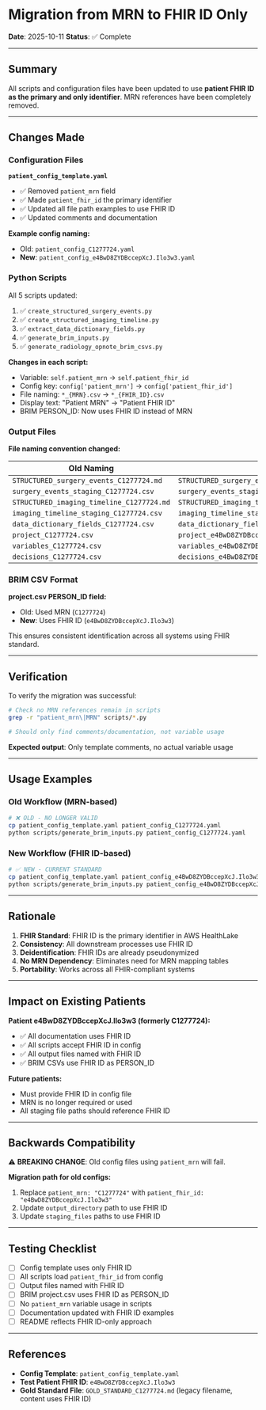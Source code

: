 # Migration from MRN to FHIR ID Only

**Date**: 2025-10-11
**Status**: ✅ Complete

---

## Summary

All scripts and configuration files have been updated to use **patient FHIR ID as the primary and only identifier**. MRN references have been completely removed.

---

## Changes Made

### Configuration Files

**`patient_config_template.yaml`**
- ✅ Removed `patient_mrn` field
- ✅ Made `patient_fhir_id` the primary identifier
- ✅ Updated all file path examples to use FHIR ID
- ✅ Updated comments and documentation

**Example config naming:**
- Old: `patient_config_C1277724.yaml`
- **New**: `patient_config_e4BwD8ZYDBccepXcJ.Ilo3w3.yaml`

### Python Scripts

All 5 scripts updated:
1. ✅ `create_structured_surgery_events.py`
2. ✅ `create_structured_imaging_timeline.py`
3. ✅ `extract_data_dictionary_fields.py`
4. ✅ `generate_brim_inputs.py`
5. ✅ `generate_radiology_opnote_brim_csvs.py`

**Changes in each script:**
- Variable: `self.patient_mrn` → `self.patient_fhir_id`
- Config key: `config['patient_mrn']` → `config['patient_fhir_id']`
- File naming: `*_{MRN}.csv` → `*_{FHIR_ID}.csv`
- Display text: "Patient MRN" → "Patient FHIR ID"
- BRIM PERSON_ID: Now uses FHIR ID instead of MRN

### Output Files

**File naming convention changed:**

| Old Naming | New Naming |
|------------|------------|
| `STRUCTURED_surgery_events_C1277724.md` | `STRUCTURED_surgery_events_e4BwD8ZYDBccepXcJ.Ilo3w3.md` |
| `surgery_events_staging_C1277724.csv` | `surgery_events_staging_e4BwD8ZYDBccepXcJ.Ilo3w3.csv` |
| `STRUCTURED_imaging_timeline_C1277724.md` | `STRUCTURED_imaging_timeline_e4BwD8ZYDBccepXcJ.Ilo3w3.md` |
| `imaging_timeline_staging_C1277724.csv` | `imaging_timeline_staging_e4BwD8ZYDBccepXcJ.Ilo3w3.csv` |
| `data_dictionary_fields_C1277724.csv` | `data_dictionary_fields_e4BwD8ZYDBccepXcJ.Ilo3w3.csv` |
| `project_C1277724.csv` | `project_e4BwD8ZYDBccepXcJ.Ilo3w3.csv` |
| `variables_C1277724.csv` | `variables_e4BwD8ZYDBccepXcJ.Ilo3w3.csv` |
| `decisions_C1277724.csv` | `decisions_e4BwD8ZYDBccepXcJ.Ilo3w3.csv` |

### BRIM CSV Format

**project.csv PERSON_ID field:**
- Old: Used MRN (`C1277724`)
- **New**: Uses FHIR ID (`e4BwD8ZYDBccepXcJ.Ilo3w3`)

This ensures consistent identification across all systems using FHIR standard.

---

## Verification

To verify the migration was successful:

```bash
# Check no MRN references remain in scripts
grep -r "patient_mrn\|MRN" scripts/*.py

# Should only find comments/documentation, not variable usage
```

**Expected output**: Only template comments, no actual variable usage

---

## Usage Examples

### Old Workflow (MRN-based)
```bash
# ❌ OLD - NO LONGER VALID
cp patient_config_template.yaml patient_config_C1277724.yaml
python scripts/generate_brim_inputs.py patient_config_C1277724.yaml
```

### New Workflow (FHIR ID-based)
```bash
# ✅ NEW - CURRENT STANDARD
cp patient_config_template.yaml patient_config_e4BwD8ZYDBccepXcJ.Ilo3w3.yaml
python scripts/generate_brim_inputs.py patient_config_e4BwD8ZYDBccepXcJ.Ilo3w3.yaml
```

---

## Rationale

1. **FHIR Standard**: FHIR ID is the primary identifier in AWS HealthLake
2. **Consistency**: All downstream processes use FHIR ID
3. **Deidentification**: FHIR IDs are already pseudonymized
4. **No MRN Dependency**: Eliminates need for MRN mapping tables
5. **Portability**: Works across all FHIR-compliant systems

---

## Impact on Existing Patients

**Patient e4BwD8ZYDBccepXcJ.Ilo3w3 (formerly C1277724):**
- ✅ All documentation uses FHIR ID
- ✅ All scripts accept FHIR ID in config
- ✅ All output files named with FHIR ID
- ✅ BRIM CSVs use FHIR ID as PERSON_ID

**Future patients:**
- Must provide FHIR ID in config file
- MRN is no longer required or used
- All staging file paths should reference FHIR ID

---

## Backwards Compatibility

⚠️ **BREAKING CHANGE**: Old config files using `patient_mrn` will fail.

**Migration path for old configs:**
1. Replace `patient_mrn: "C1277724"` with `patient_fhir_id: "e4BwD8ZYDBccepXcJ.Ilo3w3"`
2. Update `output_directory` path to use FHIR ID
3. Update `staging_files` paths to use FHIR ID

---

## Testing Checklist

- [ ] Config template uses only FHIR ID
- [ ] All scripts load `patient_fhir_id` from config
- [ ] Output files named with FHIR ID
- [ ] BRIM project.csv uses FHIR ID as PERSON_ID
- [ ] No `patient_mrn` variable usage in scripts
- [ ] Documentation updated with FHIR ID examples
- [ ] README reflects FHIR ID-only approach

---

## References

- **Config Template**: `patient_config_template.yaml`
- **Test Patient FHIR ID**: `e4BwD8ZYDBccepXcJ.Ilo3w3`
- **Gold Standard File**: `GOLD_STANDARD_C1277724.md` (legacy filename, content uses FHIR ID)
